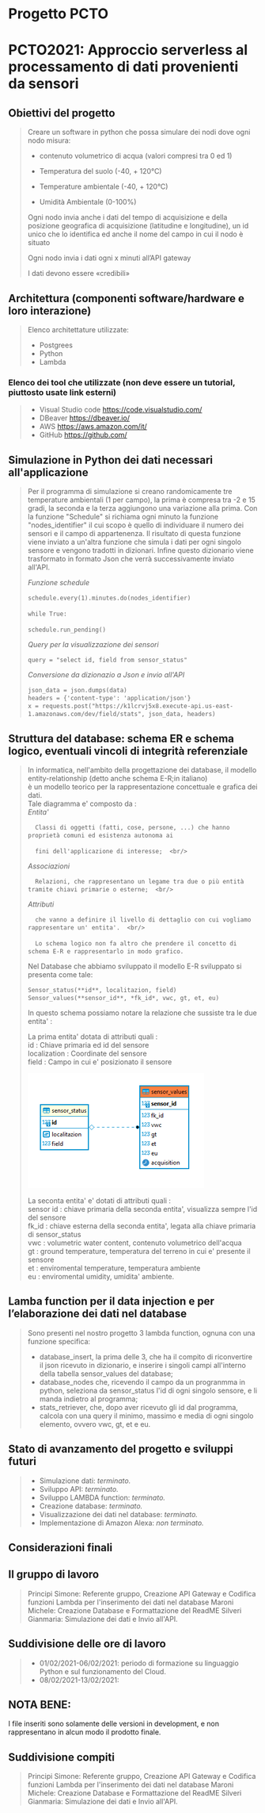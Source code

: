 # Progetto PCTO 

# PCTO2021: Approccio serverless al processamento di dati provenienti da sensori 

## Obiettivi del progetto
> Creare un software in python che possa simulare dei nodi dove ogni nodo
> misura:
> - contenuto volumetrico di acqua (valori compresi tra 0 ed 1)
>
> - Temperatura del suolo (-40, + 120°C)
>
> - Temperature ambientale (-40, + 120°C)
>
> - Umidità Ambientale (0-100%)
>
> Ogni nodo invia anche i dati del tempo di acquisizione e della posizione
> geografica di acquisizione (latitudine e longitudine), un id unico che lo
> identifica ed anche il nome del campo in cui il nodo è situato
>
> Ogni nodo invia i dati ogni x minuti all’API gateway
>
> I dati devono essere «credibili»
> 
## Architettura (componenti software/hardware e loro interazione)
> Elenco architettature utilizzate:
> * Postgrees
> * Python
> * Lambda

### Elenco dei tool che utilizzate (non deve essere un tutorial, piuttosto usate link esterni)
> * Visual Studio code https://code.visualstudio.com/
> * DBeaver https://dbeaver.io/
> * AWS https://aws.amazon.com/it/
> * GitHub https://github.com/
>
## Simulazione in Python dei dati necessari all'applicazione
> Per il programma di simulazione si creano randomicamente tre temperature ambientali (1 per campo), la prima è compresa tra -2 e 15 gradi, la seconda e la terza aggiungono una variazione alla prima. Con la funzione "Schedule" si richiama ogni minuto la funzione "nodes_identifier" il cui scopo è quello di individuare il numero dei sensori e il campo di appartenenza. Il risultato di questa funzione viene inviato a un'altra funzione che simula i dati per ogni singolo sensore e vengono tradotti in dizionari. Infine questo dizionario viene trasformato in formato Json che verrà successivamente inviato all'API.
> 
> *Funzione schedule* 
> 
>     schedule.every(1).minutes.do(nodes_identifier)   
>    
>     while True:
>     
>     schedule.run_pending()
>     
> *Query per la visualizzazione dei sensori*
> 
>     query = "select id, field from sensor_status"
>     
> *Conversione da dizionazio a Json e invio all'API*
> 
>     json_data = json.dumps(data)
>     headers = {'content-type': 'application/json'}
>     x = requests.post("https://k1lcrvj5x8.execute-api.us-east-1.amazonaws.com/dev/field/stats", json_data, headers) 
## Struttura del database: schema ER e schema logico, eventuali vincoli di integrità referenziale
> In informatica, nell'ambito della progettazione dei database, il modello entity-relationship (detto anche schema E-R;in italiano)    
> è un modello teorico per la rappresentazione concettuale e grafica dei dati.  
> Tale diagramma e' composto da :  <br/>
> *Entita'*
> 
>       Classi di oggetti (fatti, cose, persone, ...) che hanno proprietà comuni ed esistenza autonoma ai
>       
>       fini dell'applicazione di interesse;  <br/> 
> *Associazioni*
> 
>       Relazioni, che rappresentano un legame tra due o più entità tramite chiavi primarie o esterne;  <br/>    
> 
> *Attributi* 
> 
>       che vanno a definire il livello di dettaglio con cui vogliamo rappresentare un' entita'.  <br/>  
>         
>       Lo schema logico non fa altro che prendere il concetto di schema E-R e rappresentarlo in modo grafico. 
>          
>Nel Database che abbiamo sviluppato il modello E-R sviluppato si presenta come tale:    
>   
>     Sensor_status(**id**, localitazion, field)    
>     Sensor_values(**sensor_id**, *fk_id*, vwc, gt, et, eu)  
>   
> In questo schema possiamo notare la relazione che sussiste tra le due entita' :  
>   
> La prima entita' dotata di attributi quali :  
> id : Chiave primaria ed id del sensore  
> localization : Coordinate del sensore  
> field : Campo in cui e' posizionato il sensore  
>   
> ![modelloersus](/assets/images/modello_er.PNG)
>  
> La seconta entita' e' dotati di attributi quali :  
> sensor id : chiave primaria della seconda entita', visualizza sempre l'id del sensore  
> fk_id : chiave esterna della seconda entita', legata alla chiave primaria di sensor_status  
> vwc : volumetric water content, contenuto volumetrico dell'acqua  
> gt : ground temperature, temperatura del terreno in cui e' presente il sensore  
> et : enviromental temperature, temperatura ambiente  
> eu : enviromental umidity, umidita' ambiente.  
>
## Lamba function per il data injection e per l’elaborazione dei dati nel database
> Sono presenti nel nostro progetto 3 lambda function, ognuna con una funzione specifica:
> * database_insert, la prima delle 3, che ha il compito di riconvertire il json ricevuto in dizionario, e inserire i singoli campi all'interno della tabella sensor_values del database;
> * database_nodes che, ricevendo il campo da un progranmma in python, seleziona da sensor_status l'id di ogni singolo sensore, e li manda indietro al programma;
> * stats_retriever, che, dopo aver ricevuto gli id dal programma, calcola con una query il minimo, massimo e media di ogni singolo elemento, ovvero vwc, gt, et e eu.
## Stato di avanzamento del progetto e sviluppi futuri
> * Simulazione dati: *terminato.*
> * Sviluppo API: *terminato.*
> * Sviluppo LAMBDA function: *terminato.*
> * Creazione database: *terminato.*
> * Visualizzazione dei dati nel database: *terminato.*
> * Implementazione di Amazon Alexa: *non terminato.*
## Considerazioni finali

## Il gruppo di lavoro
> Principi Simone: Referente gruppo, Creazione API Gateway e Codifica funzioni Lambda per l'inserimento dei dati nel database
> Maroni Michele: Creazione Database e Formattazione del ReadME
> Silveri Gianmaria: Simulazione dei dati e Invio all'API.

## Suddivisione delle ore di lavoro
> * 01/02/2021-06/02/2021: periodo di formazione su linguaggio Python e sul funzionamento del Cloud.
> * 08/02/2021-13/02/2021: 

## NOTA BENE:
I file inseriti sono solamente delle versioni in development, e non rappresentano in alcun modo il prodotto finale.

## Suddivisione compiti
> Principi Simone: Referente gruppo, Creazione API Gateway e Codifica funzioni Lambda per l'inserimento dei dati nel database
> Maroni Michele: Creazione Database e Formattazione del ReadME
> Silveri Gianmaria: Simulazione dei dati e Invio all'API.
